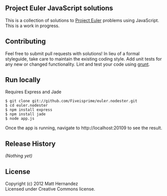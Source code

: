 ## Project Euler JavaScript solutions
This is a collection of solutions to [Project Euler](http://projecteuler.net) problems using JavaScript. This is a work in progress.

## Contributing
Feel free to submit pull requests with solutions!
In lieu of a formal styleguide, take care to maintain the existing coding style. Add unit tests for any new or changed functionality. Lint and test your code using [grunt](https://github.com/cowboy/grunt).

## Run locally
Requires Express and Jade

    $ git clone git://github.com/Fiveisprime/euler.nodester.git
    $ cd euler.nodester
    $ npm install express
    $ npm install jade
    $ node app.js

Once the app is running, navigate to http://localhost:20109 to see the result.

## Release History
_(Nothing yet)_

## License
Copyright (c) 2012 Matt Hernandez  
Licensed under Creative Commons license.
